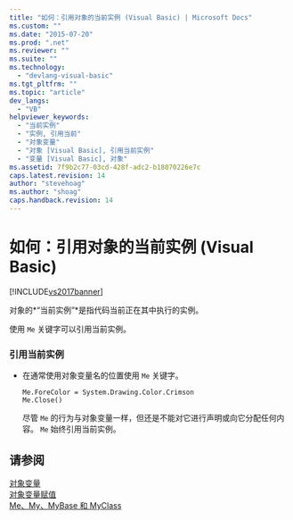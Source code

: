 ```yaml
---
title: "如何：引用对象的当前实例 (Visual Basic) | Microsoft Docs"
ms.custom: ""
ms.date: "2015-07-20"
ms.prod: ".net"
ms.reviewer: ""
ms.suite: ""
ms.technology: 
  - "devlang-visual-basic"
ms.tgt_pltfrm: ""
ms.topic: "article"
dev_langs: 
  - "VB"
helpviewer_keywords: 
  - "当前实例"
  - "实例, 引用当前"
  - "对象变量"
  - "对象 [Visual Basic], 引用当前实例"
  - "变量 [Visual Basic], 对象"
ms.assetid: 7f9b2c77-03cd-428f-adc2-b18070226e7c
caps.latest.revision: 14
author: "stevehoag"
ms.author: "shoag"
caps.handback.revision: 14
---
```

# 如何：引用对象的当前实例 (Visual Basic)
[!INCLUDE[vs2017banner](../../../../visual-basic/includes/vs2017banner.md)]

对象的*“当前实例”*是指代码当前正在其中执行的实例。  
  
 使用 `Me` 关键字可以引用当前实例。  
  
### 引用当前实例  
  
-   在通常使用对象变量名的位置使用 `Me` 关键字。  
  
    ```  
    Me.ForeColor = System.Drawing.Color.Crimson  
    Me.Close()  
    ```  
  
     尽管 `Me` 的行为与对象变量一样，但还是不能对它进行声明或向它分配任何内容。  `Me` 始终引用当前实例。  
  
## 请参阅  
 [对象变量](../../../../visual-basic/programming-guide/language-features/variables/object-variables.md)   
 [对象变量赋值](../../../../visual-basic/programming-guide/language-features/variables/object-variable-assignment.md)   
 [Me、My、MyBase 和 MyClass](../../../../visual-basic/programming-guide/program-structure/me-my-mybase-and-myclass.md)